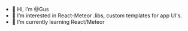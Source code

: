 - 👋 Hi, I’m @Gus
- 👀 I’m interested in React-Meteor .libs, custom templates for app UI's.
- 🌱 I’m currently learning React/Meteor

<!---
TerrorBeard/TerrorBeard is a ✨ special ✨ repository because its `README.md` (this file) appears on your GitHub profile.
You can click the Preview link to take a look at your changes.
--->
